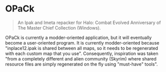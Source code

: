# OPaCk
> An Ipak and Imeta repacker for Halo: Combat Evolved Anniversary of The Master Chief Collection (Windows).

OPaCk is currently a modder-oriented application, but it will eventually become a user-oriented program.
It is currently modder-oriented because "inplace12.ipak is shared between all maps, so it needs to be regenerated with each custom map that you use".
Consequently, inspiration was taken "from a completely different and alien community (Skyrim) where shared resource files are simply regenerated on the fly using "must-have" tools".
